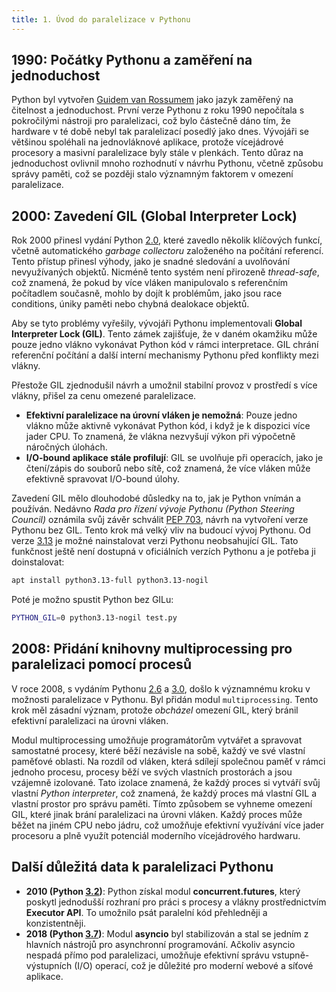 ```yaml
---
title: 1. Úvod do paralelizace v Pythonu
---
```


## 1990: Počátky Pythonu a zaměření na jednoduchost
Python byl vytvořen [Guidem van Rossumem](https://en.wikipedia.org/wiki/Guido_van_Rossum) jako jazyk zaměřený na čitelnost a jednoduchost. První verze Pythonu z roku 1990 nepočítala s pokročilými nástroji pro paralelizaci, což bylo částečně dáno tím, že hardware v té době nebyl tak paralelizací posedlý jako dnes. Vývojáři se většinou spoléhali na jednovláknové aplikace, protože vícejádrové procesory a masivní paralelizace byly stále v plenkách. Tento důraz na jednoduchost ovlivnil mnoho rozhodnutí v návrhu Pythonu, včetně způsobu správy paměti, což se později stalo významným faktorem v omezení paralelizace.

## 2000: Zavedení GIL (Global Interpreter Lock)
Rok 2000 přinesl vydání Python [2.0](https://www.python.org/download/releases/2.0/), které zavedlo několik klíčových funkcí, včetně automatického *garbage collectoru* založeného na počítání referencí. Tento přístup přinesl výhody, jako je snadné sledování a uvolňování nevyužívaných objektů. Nicméně tento systém není přirozeně *thread-safe*, což znamená, že pokud by více vláken manipulovalo s referenčním počítadlem současně, mohlo by dojít k problémům, jako jsou race conditions, úniky paměti nebo chybná dealokace objektů.

Aby se tyto problémy vyřešily, vývojáři Pythonu implementovali **Global Interpreter Lock (GIL)**. Tento zámek zajišťuje, že v daném okamžiku může pouze jedno vlákno vykonávat Python kód v rámci interpretace. GIL chrání referenční počítání a další interní mechanismy Pythonu před konflikty mezi vlákny.

Přestože GIL zjednodušil návrh a umožnil stabilní provoz v prostředí s více vlákny, přišel za cenu omezené paralelizace. 
- **Efektivní paralelizace na úrovní vláken je nemožná**: Pouze jedno vlákno může aktivně vykonávat Python kód, i když je k dispozici více jader CPU. To znamená, že vlákna nezvyšují výkon při výpočetně náročných úlohách.
- **I/O-bound aplikace stále profilují**: GIL se uvolňuje při operacích, jako je čtení/zápis do souborů nebo sítě, což znamená, že více vláken může efektivně spravovat I/O-bound úlohy.

Zavedení GIL mělo dlouhodobé důsledky na to, jak je Python vnímán a používán. Nedávno *Rada pro řízení vývoje Pythonu (Python Steering Council)* oznámila svůj závěr schválit [PEP 703](https://peps.python.org/pep-0703/), návrh na vytvoření verze Pythonu bez GIL. Tento krok má velký vliv na budoucí vývoj Pythonu. Od verze [3.13](https://docs.python.org/3/whatsnew/3.13.html) je možné nainstalovat verzi Pythonu neobsahující GIL. Tato funkčnost ještě není dostupná v oficiálních verzích Pythonu a je potřeba ji doinstalovat:
```bash
apt install python3.13-full python3.13-nogil
```
Poté je možno spustit Python bez GILu:
```bash
PYTHON_GIL=0 python3.13-nogil test.py
```

## 2008: Přidání knihovny multiprocessing pro paralelizaci pomocí procesů
V roce 2008, s vydáním Pythonu [2.6](https://www.python.org/download/releases/2.6/) a [3.0](https://www.python.org/download/releases/3.0/), došlo k významnému kroku v možnosti paralelizace v Pythonu. Byl přidán modul `multiprocessing`. Tento krok měl zásadní význam, protože *obcházel* omezení GIL, který bránil efektivní paralelizaci na úrovni vláken.

Modul multiprocessing umožňuje programátorům vytvářet a spravovat samostatné procesy, které běží nezávisle na sobě, každý ve své vlastní paměťové oblasti. Na rozdíl od vláken, která sdílejí společnou paměť v rámci jednoho procesu, procesy běží ve svých vlastních prostorách a jsou vzájemně izolované. Tato izolace znamená, že každý proces si vytváří svůj vlastní *Python interpreter*, což znamená, že každý proces má vlastní GIL a vlastní prostor pro správu paměti. Tímto způsobem se vyhneme omezení GIL, které jinak brání paralelizaci na úrovni vláken. Každý proces může běžet na jiném CPU nebo jádru, což umožňuje efektivní využívání více jader procesoru a plně využít potenciál moderního vícejádrového hardwaru.

## Další důležitá data k paralelizaci Pythonu
- **2010 (Python [3.2](https://www.python.org/download/releases/3.2/))**: Python získal modul **concurrent.futures**, který poskytl jednodušší rozhraní pro práci s procesy a vlákny prostřednictvím **Executor API**. To umožnilo psát paralelní kód přehledněji a konzistentněji.
- **2018 (Python [3.7](https://www.python.org/downloads/release/python-370/))**: Modul **asyncio** byl stabilizován a stal se jedním z hlavních nástrojů pro asynchronní programování. Ačkoliv asyncio nespadá přímo pod paralelizaci, umožňuje efektivní správu vstupně-výstupních (I/O) operací, což je důležité pro moderní webové a síťové aplikace.